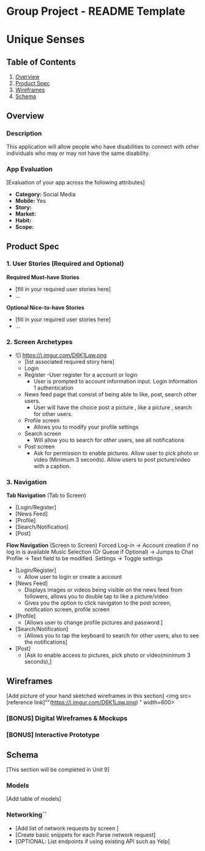Group Project - README Template
===

# Unique Senses

## Table of Contents
1. [Overview](#Overview)
1. [Product Spec](#Product-Spec)
1. [Wireframes](#Wireframes)
2. [Schema](#Schema)

## Overview
### Description
This application will allow people who have disabilities to connect with other individuals who may or may not have the same disability.


### App Evaluation
[Evaluation of your app across the following attributes]
- **Category:** Social Media
- **Mobile:** Yes
- **Story:** 
- **Market:**
- **Habit:**
- **Scope:**

## Product Spec

### 1. User Stories (Required and Optional)

**Required Must-have Stories**

* [fill in your required user stories here]
* ...

**Optional Nice-to-have Stories**

* [fill in your required user stories here]
* ...

### 2. Screen Archetypes

* ![] https://i.imgur.com/D6K1Lqw.png
   * [list associated required story here]
   * Login
   * Register -User register for a account or login
       * User is prompted to account information input. Login information 1 authentication 
   *  News feed page that consist of being able to like, post, search other users.
       *  User will have the choice post a picture , like a picture , search for other users.
   *    Profile screen
           *    Allows you to modify your profile settings
   *    Search screen
           *    Will allow you to search for other users, see all notifications
   *    Post screen
           *    Ask for permission to enable pictures. Allow user to pick photo or video (Minimum 3 seconds). Allow users to post picture/video with a caption.
 

### 3. Navigation

**Tab Navigation** (Tab to Screen)

* [Login/Register]
* [News Feed]
* [Profile]
*  [Search/Notification]
*  [Post]

**Flow Navigation** (Screen to Screen)
Forced Log-in -> Account creation if no log in is available
Music Selection (Or Queue if Optional) -> Jumps to Chat
Profile -> Text field to be modified.
Settings -> Toggle settings
* [Login/Register]
   * Allow user to login or create a account
* [News Feed]
   * Displays images or videos being visible on the news feed from followers, allows you to double tap to  like a picture/video
   * Gives you the option to click navigaton to the post screen, notification screen, profile screen
* [Profile] 
   *    [Allows user to change profile pictures and password.]
* [Search/Notification]
    * [Allows you to tap the keyboard to search for other users, also to see the notifications]
* [Post]
    * [Ask to enable access to pictures, pick photo or video(minimum 3 seconds),]

   
   
## Wireframes
[Add picture of your hand sketched wireframes in this section]
<img src=[reference link]""(https://i.imgur.com/D6K1Lqw.png)
" width=600>

### [BONUS] Digital Wireframes & Mockups

### [BONUS] Interactive Prototype

## Schema 
[This section will be completed in Unit 9]
### Models
[Add table of models]
### Networking``
- [Add list of network requests by screen ]
- [Create basic snippets for each Parse network request]
- [OPTIONAL: List endpoints if using existing API such as Yelp]